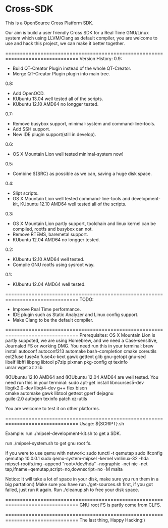 Cross-SDK
=========


This is a OpenSource Cross Platform SDK.

Our aim is build a user friendly Cross SDK for a Real Time GNU/Linux system
which using LLVM/Clang as default compiler, you are welcome to use and hack
this project, we can make it better together.

===============================================================================
Version History:
0.9:
- Build QT-Creator Plugin instead of the whole QT-Creator.
- Merge QT-Creator Plugin plugin into main tree.

0.8:
- Add OpenOCD.
- KUbuntu 13.04 well tested all of the scripts.
- KUbuntu 12.10 AMD64 no longger tested.

0.7:
- Remove busybox support, minimal-system and command-line-tools.
- Add SSH support.
- New IDE plugin support(still in develop).

0.6:
- OS X Mountain Lion well tested minimal-system now!

0.5:
- Combine ${SRC} as possible as we can, saving a huge disk space.

0.4:
- Slipt scripts.
- OS X Mountain Lion well tested command-line-tools and development-kit,
  KUbuntu 12.10 AMD64 well tested all of the scripts.

0.3:
- OS X Mountain Lion partly support, toolchain and linux kernel can be compiled,
  rootfs and busybox can not.
- Remove RTEMS, baremetal support.
- KUbuntu 12.04 AMD64 no longger tested.

0.2:
- KUbuntu 12.10 AMD64 well tested.
- Compile GNU rootfs using sysroot way.

0.1:
- KUbuntu 12.04 AMD64 well tested.

===============================================================================
TODO:
- Improve Real Time performance.
- IDE plugin such as Static Analyzer and Linux config support.
- Make Clang to be the default compiler.

===============================================================================
Prerequisites:
OS X Mountain Lion is partly suppoted, we are using Homebrew, and we need a
Case-sensitive, Journaled FS or working DMG.
You need run this in your terminal:
brew install autoconf autoconf213 automake bash-completion cmake coreutils \
             ext2fuse fuse4x fuse4x-kext gawk gettext glib gnu-getopt gnu-sed \
             libelf libffi libpng libtool p7zip pixman pkg-config qt texinfo \
             unrar wget xz zlib

(K)Ubuntu 12.10 AMD64 and (K)Ubuntu 12.04 AMD64 are well tested.
You need run this in your terminal:
sudo apt-get install libncurses5-dev libgtk2.0-dev libqt4-dev g++ flex bison \
                     cmake automake gawk libtool gettext gperf dejagnu \
                     guile-2.0 autogen texinfo patch xz-utils

You are welcome to test it on other platforms.

===============================================================================
Usage:
${SCRIPT}.sh

Example:
run
./mipsel-development-kit.sh
to get a SDK.

run
./mipsel-system.sh
to get gnu root fs.

If you were to use qemu with network:
sudo tunctl -t qemutap
sudo ifconfig qemutap 10.0.0.1
sudo qemu-system-mipsel -kernel vmlinux-32 -hda mipsel-rootfs.img -append "root=/dev/hda" -nographic  -net nic -net tap,ifname=qemutap,script=no,downscript=no -M malta

Notice:
It will take a lot of space in your disk, make sure you run them in a big
partation:)
Make sure you have run ./get-sources.sh first, if you got failed,
just run it again.
Run ./cleanup.sh to free your disk space.

===============================================================================
GNU root FS is partly come from CLFS.

===============================================================================
The last thing, Happy Hacking:)
